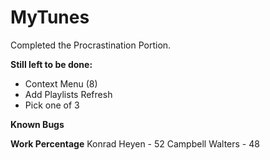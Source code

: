 # MyTunes

Completed the Procrastination Portion.

**Still left to be done:**
- Context Menu (8)
- Add Playlists Refresh
- Pick one of 3

**Known Bugs**

**Work Percentage**
Konrad Heyen - 52 
Campbell Walters - 48 
